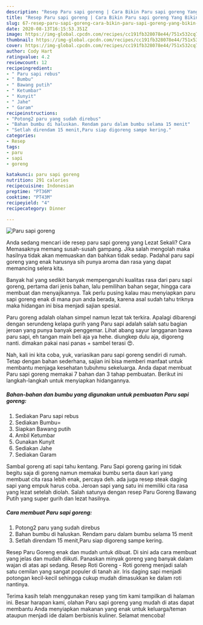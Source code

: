 ```yaml
---
description: "Resep Paru sapi goreng | Cara Bikin Paru sapi goreng Yang Bikin Ngiler"
title: "Resep Paru sapi goreng | Cara Bikin Paru sapi goreng Yang Bikin Ngiler"
slug: 67-resep-paru-sapi-goreng-cara-bikin-paru-sapi-goreng-yang-bikin-ngiler
date: 2020-08-13T16:15:53.351Z
image: https://img-global.cpcdn.com/recipes/cc191fb328078e44/751x532cq70/paru-sapi-goreng-foto-resep-utama.jpg
thumbnail: https://img-global.cpcdn.com/recipes/cc191fb328078e44/751x532cq70/paru-sapi-goreng-foto-resep-utama.jpg
cover: https://img-global.cpcdn.com/recipes/cc191fb328078e44/751x532cq70/paru-sapi-goreng-foto-resep-utama.jpg
author: Cody Hart
ratingvalue: 4.2
reviewcount: 12
recipeingredient:
- " Paru sapi rebus"
- " Bumbu"
- " Bawang putih"
- " Ketumbar"
- " Kunyit"
- " Jahe"
- " Garam"
recipeinstructions:
- "Potong2 paru yang sudah direbus"
- "Bahan bumbu di haluskan. Rendam paru dalam bumbu selama 15 menit"
- "Setlah direndam 15 menit,Paru siap digoreng sampe kering."
categories:
- Resep
tags:
- paru
- sapi
- goreng

katakunci: paru sapi goreng 
nutrition: 291 calories
recipecuisine: Indonesian
preptime: "PT36M"
cooktime: "PT43M"
recipeyield: "4"
recipecategory: Dinner

---
```



![Paru sapi goreng](https://img-global.cpcdn.com/recipes/cc191fb328078e44/751x532cq70/paru-sapi-goreng-foto-resep-utama.jpg)

Anda sedang mencari ide resep paru sapi goreng yang Lezat Sekali? Cara Memasaknya memang susah-susah gampang. Jika salah mengolah maka hasilnya tidak akan memuaskan dan bahkan tidak sedap. Padahal paru sapi goreng yang enak harusnya sih punya aroma dan rasa yang dapat memancing selera kita.

Banyak hal yang sedikit banyak mempengaruhi kualitas rasa dari paru sapi goreng, pertama dari jenis bahan, lalu pemilihan bahan segar, hingga cara membuat dan menyajikannya. Tak perlu pusing kalau mau menyiapkan paru sapi goreng enak di mana pun anda berada, karena asal sudah tahu triknya maka hidangan ini bisa menjadi sajian spesial.

Paru goreng adalah olahan simpel namun lezat tak terkira. Apalagi dibarengi dengan serundeng kelapa gurih yang Paru sapi adalah salah satu bagian jeroan yang punya banyak penggemar. Lihat abang sayur langganan bawa paru sapi, eh tangan main beli aja ya hehe. diungkep dulu aja, digoreng nanti. dimakan pakai nasi panas + sambel terasi 😍.


Nah, kali ini kita coba, yuk, variasikan paru sapi goreng sendiri di rumah. Tetap dengan bahan sederhana, sajian ini bisa memberi manfaat untuk membantu menjaga kesehatan tubuhmu sekeluarga. Anda dapat membuat Paru sapi goreng memakai 7 bahan dan 3 tahap pembuatan. Berikut ini langkah-langkah untuk menyiapkan hidangannya.

<!--inarticleads1-->

##### Bahan-bahan dan bumbu yang digunakan untuk pembuatan Paru sapi goreng:

1. Sediakan  Paru sapi rebus
1. Sediakan  Bumbu=
1. Siapkan  Bawang putih
1. Ambil  Ketumbar
1. Gunakan  Kunyit
1. Sediakan  Jahe
1. Sediakan  Garam


Sambal goreng ati sapi tahu kentang. Paru Sapi goreng garing ini tidak begitu saja di goreng namun memakai bumbu serta daun kari yang membuat cita rasa lebih enak, percaya deh. ada juga resep steak daging sapi yang empuk harus coba. Jeroan sapi yang satu ini memiliki cita rasa yang lezat setelah diolah. Salah satunya dengan resep Paru Goreng Bawang Putih yang super gurih dan lezat hasilnya. 

<!--inarticleads2-->

##### Cara membuat Paru sapi goreng:

1. Potong2 paru yang sudah direbus
1. Bahan bumbu di haluskan. Rendam paru dalam bumbu selama 15 menit
1. Setlah direndam 15 menit,Paru siap digoreng sampe kering.


Resep Paru Goreng enak dan mudah untuk dibuat. Di sini ada cara membuat yang jelas dan mudah diikuti. Panaskan minyak goreng yang banyak dalam wajan di atas api sedang. Resep Roti Goreng - Roti goreng menjadi salah satu cemilan yang sangat populer di tanah air. Iris daging sapi menjadi potongan kecil-kecil sehingga cukup mudah dimasukkan ke dalam roti nantinya. 

Terima kasih telah menggunakan resep yang tim kami tampilkan di halaman ini. Besar harapan kami, olahan Paru sapi goreng yang mudah di atas dapat membantu Anda menyiapkan makanan yang enak untuk keluarga/teman ataupun menjadi ide dalam berbisnis kuliner. Selamat mencoba!
